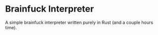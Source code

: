 # Brainfuck Interpreter

A simple brainfuck interpreter written purely in Rust (and a couple hours time).

